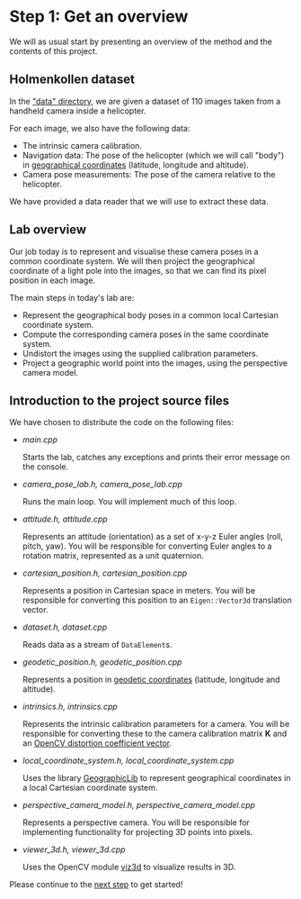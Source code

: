 # Step 1: Get an overview
We will as usual start by presenting an overview of the method and the contents of this project.

## Holmenkollen dataset
In the ["data" directory](../data), we are given a dataset of 110 images taken from a handheld camera inside a helicopter.

For each image, we also have the following data:
- The intrinsic camera calibration.
- Navigation data: The pose of the helicopter (which we will call "body") in [geographical coordinates](https://en.wikipedia.org/wiki/Geographic_coordinate_system) (latitude, longitude and altitude).
- Camera pose measurements: The pose of the camera relative to the helicopter.

We have provided a data reader that we will use to extract these data.

## Lab overview
Our job today is to represent and visualise these camera poses in a common coordinate system. 
We will then project the geographical coordinate of a light pole into the images, so that we can find its pixel position in each image.

The main steps in today's lab are:
- Represent the geographical body poses in a common local Cartesian coordinate system.
- Compute the corresponding camera poses in the same coordinate system.
- Undistort the images using the supplied calibration parameters.
- Project a geographic world point into the images, using the perspective camera model.

## Introduction to the project source files
We have chosen to distribute the code on the following files:

- *main.cpp*
  
  Starts the lab, catches any exceptions and prints their error message on the console.
  
- *camera_pose_lab.h, camera_pose_lab.cpp*
  
  Runs the main loop.
  You will implement much of this loop.
  
- *attitude.h, attitude.cpp*
  
  Represents an attitude (orientation) as a set of x-y-z Euler angles (roll, pitch, yaw). 
  You will be responsible for converting Euler angles to a rotation matrix, represented as a unit quaternion.
  
- *cartesian_position.h, cartesian_position.cpp*
  
  Represents a position in Cartesian space in meters. 
  You will be responsible for converting this position to an `Eigen::Vector3d` translation vector.
  
- *dataset.h, dataset.cpp*
  
  Reads data as a stream of `DataElement`s.

- *geodetic_position.h, geodetic_position.cpp*
  
  Represents a position in [geodetic coordinates](https://en.wikipedia.org/wiki/Geographic_coordinate_system) (latitude, longitude and altitude).

- *intrinsics.h, intrinsics.cpp*
  
  Represents the intrinsic calibration parameters for a camera. 
  You will be responsible for converting these to the camera calibration matrix **K** and an [OpenCV distortion coefficient vector].

- *local_coordinate_system.h, local_coordinate_system.cpp*
  
  Uses the library [GeographicLib](https://geographiclib.sourceforge.io/) to represent geographical coordinates in a local Cartesian coordinate system.

- *perspective_camera_model.h, perspective_camera_model.cpp*
  
  Represents a perspective camera. 
  You will be responsible for implementing functionality for projecting 3D points into pixels.

- *viewer_3d.h, viewer_3d.cpp*
  
  Uses the OpenCV module [viz3d] to visualize results in 3D.

Please continue to the [next step](2-from-geographical-coordinates-to-pixels.md) to get started!

[OpenCV distortion coefficient vector]: https://docs.opencv.org/4.9.0/d9/d0c/group__calib3d.html
[viz3d]: https://docs.opencv.org/4.9.0/d1/d19/group__viz.html